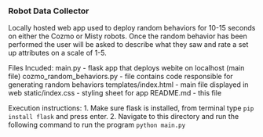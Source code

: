 ### Robot Data Collector

Locally hosted web app used to deploy random behaviors for 10-15 seconds on either the Cozmo or Misty robots.
Once the random behavior has been performed the user will be asked to describe what they saw and rate a set up 
attributes on a scale of 1-5.

Files Incuded:
main.py - flask app that deploys webite on localhost (main file)
cozmo_random_behaviors.py - file contains code responsible for generating random behaviors
templates/index.html - main file displayed in web
static/index.css - styling sheet for app 
README.md - this file

Execution instructions:
    1. Make sure flask is installed, from terminal type ```pip install flask``` and press enter.
    2. Navigate to this directory and run the following command to run the program ```python main.py```
    